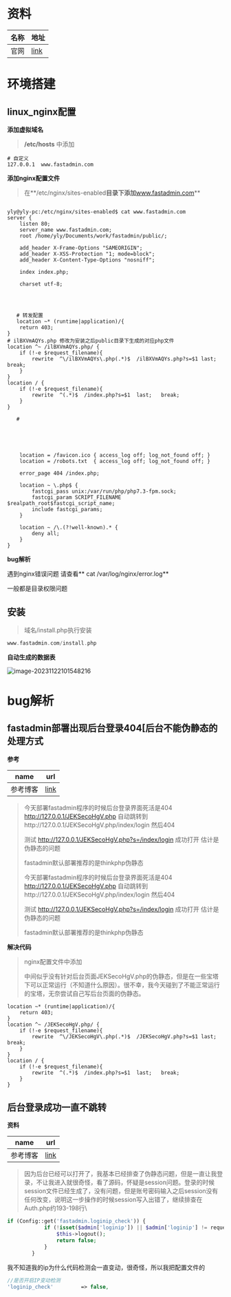 # 资料

| 名称 | 地址                                            |
| ---- | ----------------------------------------------- |
| 官网 | [link](https://www.fastadmin.net/download.html) |

# 环境搭建

##  linux_nginx配置

**添加虚拟域名**

> **/etc/hosts** 中添加

```shell
# 自定义
127.0.0.1  www.fastadmin.com
```

**添加nginx配置文件**

> 在**/etc/nginx/sites-enabled**目录下添加**www.fastadmin.com**

```shell

yly@yly-pc:/etc/nginx/sites-enabled$ cat www.fastadmin.com 
server {
    listen 80;
    server_name www.fastadmin.com;
    root /home/yly/Documents/work/fastadmin/public/;

    add_header X-Frame-Options "SAMEORIGIN";
    add_header X-XSS-Protection "1; mode=block";
    add_header X-Content-Type-Options "nosniff";

    index index.php;

    charset utf-8;

 
 
 
   # 转发配置
   location ~* (runtime|application)/{
	return 403;
}
# ilBXVmAQYs.php 修改为安装之后public目录下生成的对应php文件
location ^~ /ilBXVmAQYs.php/ {   
	if (!-e $request_filename){
    	rewrite  ^\/ilBXVmAQYs\.php(.*)$  /ilBXVmAQYs.php?s=$1 last;   break;
    }
} 
location / {
	if (!-e $request_filename){
		rewrite  ^(.*)$  /index.php?s=$1  last;   break;
	}
}
   
   # 
 
 
 
 

    location = /favicon.ico { access_log off; log_not_found off; }
    location = /robots.txt  { access_log off; log_not_found off; }

    error_page 404 /index.php;

    location ~ \.php$ {
        fastcgi_pass unix:/var/run/php/php7.3-fpm.sock;
        fastcgi_param SCRIPT_FILENAME $realpath_root$fastcgi_script_name;
        include fastcgi_params;
    }

    location ~ /\.(?!well-known).* {
        deny all;
    }
}
```

**bug解析**

遇到nginx错误问题 请查看** cat /var/log/nginx/error.log**

一般都是目录权限问题

## 安装

> 域名/install.php执行安装

```php
www.fastadmin.com/install.php
```

**自动生成的数据表**

![image-20231122101548216](https://yaoliuyang-blog-images.oss-cn-beijing.aliyuncs.com/blogImages/image-20231122101548216.png)

#  bug解析

## fastadmin部署出现后台登录404[后台不能伪静态的处理方式

**参考**

| name     | url                                                          |
| -------- | ------------------------------------------------------------ |
| 参考博客 | [link](https://huaweidevelopers.csdn.net/6507bcece0aa6850f5a232e6.html) |

> 今天部署fastadmin程序的时候后台登录界面死活是404
> http://127.0.0.1/JEKSecoHgV.php
> 自动跳转到http://127.0.0.1/JEKSecoHgV.php/index/login
> 然后404
>
> 
>
> 测试
> http://127.0.0.1/JEKSecoHgV.php?s=/index/login
> 成功打开
> 估计是伪静态的问题
>
> fastadmin默认部署推荐的是thinkphp伪静态
>
> 今天部署fastadmin程序的时候后台登录界面死活是404
> http://127.0.0.1/JEKSecoHgV.php
> 自动跳转到http://127.0.0.1/JEKSecoHgV.php/index/login
> 然后404
>
> 
>
> 测试
> http://127.0.0.1/JEKSecoHgV.php?s=/index/login
> 成功打开
> 估计是伪静态的问题
>
> fastadmin默认部署推荐的是thinkphp伪静态



**解决代码**

> nginx配置文件中添加
>
> 中间似乎没有针对后台页面JEKSecoHgV.php的伪静态，但是在一些宝塔下可以正常运行（不知道什么原因）。很不幸，我今天碰到了不能正常运行的宝塔，无奈尝试自己写后台页面的伪静态。

```shell
location ~* (runtime|application)/{
	return 403;
}
location ^~ /JEKSecoHgV.php/ {  
	if (!-e $request_filename){
    	rewrite  ^\/JEKSecoHgV\.php(.*)$  /JEKSecoHgV.php?s=$1 last;   break;
    }
} 
location / {
	if (!-e $request_filename){
		rewrite  ^(.*)$  /index.php?s=$1  last;   break;
	}
}
```

##  后台登录成功一直不跳转

**资料**

| name     | url                                                   |
| -------- | ----------------------------------------------------- |
| 参考博客 | [link](https://ask.fastadmin.net/question/30972.html) |

> 因为后台已经可以打开了，我基本已经排查了伪静态问题，但是一直让我登录，不让我进入就很奇怪，看了源码，怀疑是session问题。登录的时候session文件已经生成了，没有问题，但是账号密码输入之后session没有任何改变，说明这一步操作的时候session写入出错了，继续排查在Auth.php约193-198行\

```php
if (Config::get('fastadmin.loginip_check')) {
            if (!isset($admin['loginip']) || $admin['loginip'] != request()->ip()) {
                $this->logout();
                return false;
            }
        }
```

我不知道我的ip为什么代码检测会一直变动，很奇怪，所以我把配置文件的

```php
//是否开启IP变动检测
'loginip_check'         => false,
```

